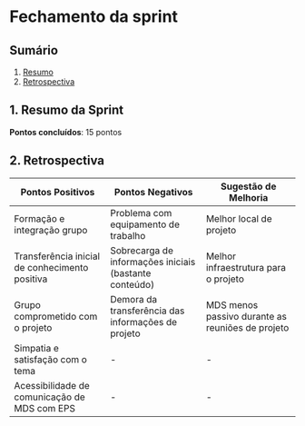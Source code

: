 # Fechamento da sprint

## Sumário

1. [Resumo](#resumo)
2. [Retrospectiva](#planejamento)

<a name="resumo"></a>
## 1. Resumo da Sprint

__Pontos concluídos__: 15 pontos

## 2. Retrospectiva

| Pontos Positivos | Pontos Negativos | Sugestão de Melhoria |
| ----- | ----- | ---- |
| Formação e integração grupo | Problema com equipamento de trabalho | Melhor local de projeto |
| Transferência inicial de conhecimento positiva |Sobrecarga de informações iniciais (bastante conteúdo) | Melhor infraestrutura para o projeto |
| Grupo comprometido com o projeto | Demora da transferência das informações de projeto |MDS menos passivo durante as reuniões de projeto |
| Simpatia e satisfação com o tema | - | - |
| Acessibilidade de comunicação de MDS com EPS | - | - |


